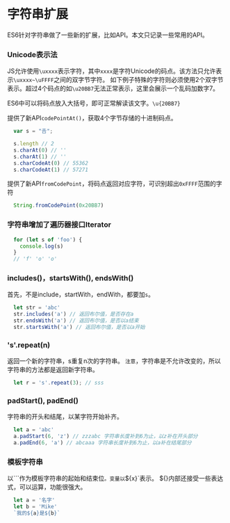 # 字符串扩展
ES6针对字符串做了一些新的扩展，比如API。本文只记录一些常用的API。

### Unicode表示法
JS允许使用`\uxxxx`表示字符，其中`xxxx`是字符Unicode的码点。该方法只允许表示`\uxxxx~\uFFFF`之间的双字节字符。
如下例子特殊的字符则必须使用2个双字节表示。超过4个码点的如`\u20BB7`无法正常表示，这里会展示一个乱码加数字7。

ES6中可以将码点放入大括号，即可正常解读该文字。`\u{20BB7}`

提供了新API`codePointAt()`，获取4个字节存储的十进制码点。
```js
  var s = "𠮷";

  s.length // 2
  s.charAt(0) // ''
  s.charAt(1) // ''
  s.charCodeAt(0) // 55362
  s.charCodeAt(1) // 57271
```

提供了新API`fromCodePoint`，将码点返回对应字符，可识别超出`0xFFFF`范围的字符
```js
  String.fromCodePoint(0x20BB7)
```

### 字符串增加了遍历器接口Iterator
```js
  for (let s of 'foo') {
    console.log(s)
  }
  // 'f' 'o' 'o'
```

### includes()，startsWith(), endsWith()
首先，不是include，startWith，endWith，都要加`s`。
```js
  let str = 'abc'
  str.includes('a') // 返回布尔值，是否存在a
  str.endsWith('a') // 返回布尔值，是否以a结束
  str.startsWith('a') // 返回布尔值，是否以a开始
```

### 's'.repeat(n)
返回一个新的字符串，s重复n次的字符串。
`注意`，字符串是不允许改变的，所以字符串的方法都是返回新字符串。
```js
  let r = 's'.repeat(3); // sss
```

### padStart(), padEnd()
字符串的开头和结尾，以某字符开始补齐。
```js
  let a = 'abc'
  a.padStart(6, 'z') // zzzabc 字符串长度补到6为止，以z补在开头部分
  a.padEnd(6, 'a') // abcaaa 字符串长度补到6为止，以a补在结尾部分
```

### 模板字符串
以```作为模板字符串的起始和结束位`。变量以`${x}`表示。
${}内部还接受一些表达式，可以运算，功能很强大。
```js
  let a = '名字'
  let b = 'Mike'
  `我的${a}是${b}`
```
